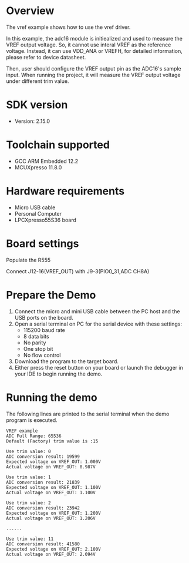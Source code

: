 Overview
========
The vref example shows how to use the vref driver.

In this example, the adc16 module is initiealized and used to measure the VREF output voltage. So, it cannot use interal
VREF as the reference voltage. Instead, it can use VDD_ANA or VREFH, for detailed information, please refer to device
datasheet.

Then, user should configure the VREF output pin as the ADC16's sample input. When running the project, it will measure
the VREF output voltage under different trim value.

SDK version
===========
- Version: 2.15.0

Toolchain supported
===================
- GCC ARM Embedded  12.2
- MCUXpresso  11.8.0

Hardware requirements
=====================
- Micro USB cable
- Personal Computer
- LPCXpresso55S36 board

Board settings
==============
Populate the R555

Connect J12-16(VREF_OUT) with J9-3(PIO0_31,ADC CH8A)

Prepare the Demo
================
1. Connect the micro and mini USB cable between the PC host and the USB ports on the board.
2. Open a serial terminal on PC for the serial device with these settings:
    - 115200 baud rate
    - 8 data bits
    - No parity
    - One stop bit
    - No flow control
3. Download the program to the target board.
4. Either press the reset button on your board or launch the debugger in your IDE to begin running
   the demo.

Running the demo
================
The following lines are printed to the serial terminal when the demo program is executed.
~~~~~~~~~~~~~~~~~~~~~~~~~~~~~~~~~~~~~~~~~~~~~~~~~~~~~
VREF example
ADC Full Range: 65536
Default (Factory) trim value is :15

Use trim value: 0
ADC conversion result: 19599
Expected voltage on VREF_OUT: 1.000V
Actual voltage on VREF_OUT: 0.987V

Use trim value: 1
ADC conversion result: 21839
Expected voltage on VREF_OUT: 1.100V
Actual voltage on VREF_OUT: 1.100V

Use trim value: 2
ADC conversion result: 23942
Expected voltage on VREF_OUT: 1.200V
Actual voltage on VREF_OUT: 1.206V

......

Use trim value: 11
ADC conversion result: 41580
Expected voltage on VREF_OUT: 2.100V
Actual voltage on VREF_OUT: 2.094V

~~~~~~~~~~~~~~~~~~~~~~~~~~~~~~~~~~~~~~~~~~~~~~~~~~~~~

